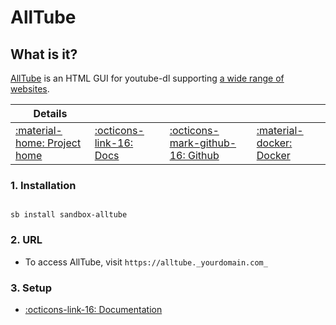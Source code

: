 # AllTube

## What is it?

[AllTube](http://alltubedownload.net/) is an HTML GUI for youtube-dl supporting [a wide range of websites](https://alltubedownload.net/extractors).

| Details     |             |             |             |
|-------------|-------------|-------------|-------------|
| [:material-home: Project home ](https://github.com/Rudloff/alltube) | [:octicons-link-16: Docs](https://github.com/Rudloff/alltube) | [:octicons-mark-github-16: Github](https://github.com/Rudloff/alltube) | [:material-docker: Docker ](https://hub.docker.com/r/rudloff/alltube)|


### 1. Installation

``` shell

sb install sandbox-alltube

```

### 2. URL

- To access AllTube, visit `https://alltube._yourdomain.com_`

### 3. Setup

- [:octicons-link-16: Documentation](https://github.com/Rudloff/alltube)
